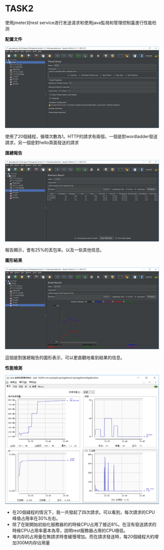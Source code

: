 # TASK2

使用jmeter对rest service进行发送请求和使用java監視和管理控制臺進行性能检测

**配置文件**


![markdown](1.png)

使用了20個綫程，循環次數為1。HTTP的請求有兩個，一個是對wordladder發送請求，另一個是對hello頁面發送的請求


**匯總報告**

![markdown](2.png)


報告顯示，會有25%的丟包率。以及一些其他信息。

**圖形結果**

![markdown](3.png)

這個是對匯總報告的圖形表示，可以更直觀地看到結果的信息。



**性能檢測**


![markdown](4.png)

- 在20個綫程的情況下，我一共發起了四次請求。可以看到，每次請求的CPU峰值占用率在30%左右。
- 除了在剛開始初始化服務器的的時候CPU占用了接近8%。在沒有發送請求的時候CPU占用率基本為零，説明rest服務器占用的CPU極低。
- 堆内存的占用量在無請求時會緩慢增加。而在請求發送時，每20個綫程大約增加300M内存佔用量
